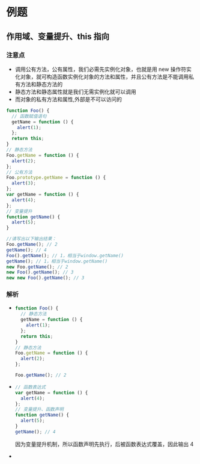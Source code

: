 # 例题

## 作用域、变量提升、this 指向

### 注意点

- 调用公有方法，公有属性，我们必需先实例化对象，也就是用 new 操作符实化对象，就可构造函数实例化对象的方法和属性，并且公有方法是不能调用私有方法和静态方法的
- 静态方法和静态属性就是我们无需实例化就可以调用
- 而对象的私有方法和属性,外部是不可以访问的

```js
function Foo() {
  // 函数赋值语句
  getName = function () {
    alert(1);
  };
  return this;
}
// 静态方法
Foo.getName = function () {
  alert(2);
};
// 公有方法
Foo.prototype.getName = function () {
  alert(3);
};
var getName = function () {
  alert(4);
};
// 变量提升
function getName() {
  alert(5);
}

//请写出以下输出结果：
Foo.getName(); // 2
getName(); // 4
Foo().getName(); // 1，相当于window.getName()
getName(); // 1，相当于window.getName()
new Foo.getName(); // 2
new Foo().getName(); // 3
new new Foo().getName(); // 3
```

### 解析

- ```js
  function Foo() {
    // 静态方法
    getName = function () {
      alert(1);
    };
    return this;
  }
  // 静态方法
  Foo.getName = function () {
    alert(2);
  };

  Foo.getName(); // 2
  ```

- ```js
  // 函数表达式
  var getName = function () {
    alert(4);
  };
  // 变量提升、函数声明
  function getName() {
    alert(5);
  }
  getName(); // 4
  ```
  因为变量提升机制，所以函数声明先执行，后被函数表达式覆盖，因此输出 4
-
